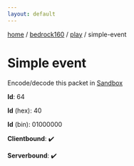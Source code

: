 ```yaml
---
layout: default
---
```


[home](/)  /  [bedrock160](/protocol/bedrock160)  /  [play](/protocol/bedrock160/play)  /  simple-event

# Simple event

Encode/decode this packet in [Sandbox](../../../sandbox/bedrock160#play.simple_event)

**Id**: 64

**Id** (hex): 40

**Id** (bin): 01000000

**Clientbound**: ✔️

**Serverbound**: ✔️
